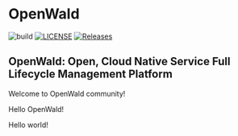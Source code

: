 # OpenWald

![build](https://github.com/openwalds/openwald/actions/workflows/ci.yml/badge.svg)
[![LICENSE](https://img.shields.io/github/license/openwalds/openwald.svg)](/LICENSE)
[![Releases](https://img.shields.io/github/release/openwalds/openwald/all.svg)](https://github.com/openwalds/openwald/releases)

## OpenWald: Open, Cloud Native Service Full Lifecycle Management Platform

Welcome to OpenWald community!

Hello OpenWald!

Hello world!
